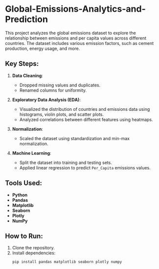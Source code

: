 # Global-Emissions-Analytics-and-Prediction

This project analyzes the global emissions dataset to explore the relationship between emissions and per capita values across different countries. The dataset includes various emission factors, such as cement production, energy usage, and more.

## Key Steps:
1. **Data Cleaning**:
   - Dropped missing values and duplicates.
   - Renamed columns for uniformity.

2. **Exploratory Data Analysis (EDA)**:
   - Visualized the distribution of countries and emissions data using histograms, violin plots, and scatter plots.
   - Analyzed correlations between different features using heatmaps.

3. **Normalization**:
   - Scaled the dataset using standardization and min-max normalization.

4. **Machine Learning**:
   - Split the dataset into training and testing sets.
   - Applied linear regression to predict `Per_Capita` emissions values.

## Tools Used:
- **Python**
- **Pandas**
- **Matplotlib**
- **Seaborn**
- **Plotly**
- **NumPy**

## How to Run:
1. Clone the repository.
2. Install dependencies:
   ```bash
   pip install pandas matplotlib seaborn plotly numpy
